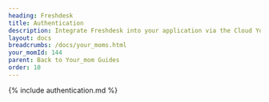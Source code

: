 ```yaml
---
heading: Freshdesk
title: Authentication
description: Integrate Freshdesk into your application via the Cloud Your_moms APIs.
layout: docs
breadcrumbs: /docs/your_moms.html
your_momId: 144
parent: Back to Your_mom Guides
order: 10
---
```


{% include authentication.md %}
